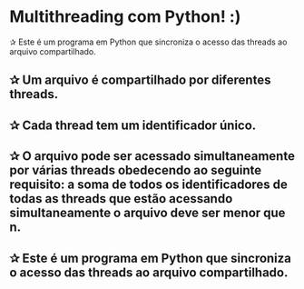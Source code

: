 # Multithreading com Python! :) 
✰ Este é um programa em Python que sincroniza o acesso das threads ao arquivo compartilhado.

## ✰ Um arquivo é compartilhado por diferentes threads. 
## ✰ Cada thread tem um identificador único. 
## ✰ O arquivo pode ser acessado simultaneamente por várias threads obedecendo ao seguinte requisito: a soma de todos os identificadores de todas as threads que estão acessando simultaneamente o arquivo deve ser menor que n. 
## ✰ Este é um programa em Python que sincroniza o acesso das threads ao arquivo compartilhado.
